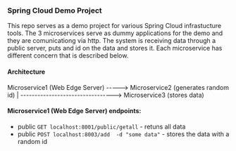 ### Spring Cloud Demo Project

This repo serves as a demo project for various Spring Cloud infrastucture tools. The 3 microservices serve as dummy applications for the demo and they are comunicationg via http.
The system is receiving data through a public server, puts and id on the data and stores it. Each microservice has different concern that is described below.

#### Architecture

Microservice1 (Web Edge Server) -----> Microservice2 (generates random id)
    |
    ---------------------------------> Microservice3 (stores data)

#### Microservice1 (Web Edge Server) endpoints:

- public `GET localhost:8001/public/getall` - retuns all data
- public `POST localhost:8003/add  -d "some data"` - stores the data with a random id


